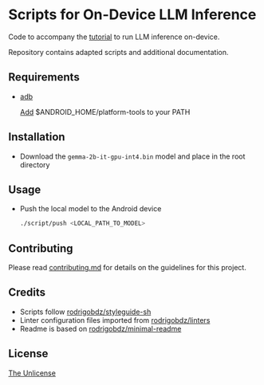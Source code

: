 # Scripts for On-Device LLM Inference

Code to accompany the [tutorial](https://developers.google.com/mediapipe/solutions/genai/llm_inference/android) to run LLM inference on-device.

Repository contains adapted scripts and additional documentation.

## Requirements

- [adb](https://developer.android.com/tools/adb)

  [Add](https://stackoverflow.com/a/34532364) $ANDROID_HOME/platform-tools to your PATH

## Installation

- Download the `gemma-2b-it-gpu-int4.bin` model and place in the root directory

## Usage

- Push the local model to the Android device

  ```sh
  ./script/push <LOCAL_PATH_TO_MODEL>
  ```

## Contributing

Please read [contributing.md](contributing.md) for details on the guidelines for this project.

## Credits

- Scripts follow [rodrigobdz/styleguide-sh](https://github.com/rodrigobdz/styleguide-sh)
- Linter configuration files imported from [rodrigobdz/linters](https://github.com/rodrigobdz/linters)
- Readme is based on [rodrigobdz/minimal-readme](https://github.com/rodrigobdz/minimal-readme)

## License

[The Unlicense](license)
